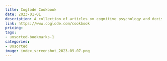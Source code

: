 ```yaml
---
title: Coglode Cookbook
date: 2023-01-01
description: A collection of articles on cognitive psychology and decision-making.
link: https://www.coglode.com/cookbook
pricing: 
tags: 
- unsorted-bookmarks-1 
categories: 
- Unsorted 
image: index_screenshot_2023-09-07.png
---
```

